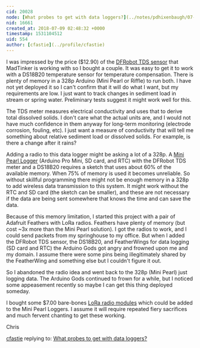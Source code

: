 ```yaml
---
cid: 20028
node: [What probes to get with data loggers?](../notes/pdhixenbaugh/07-08-2018/what-probes-to-get-with-data-loggers)
nid: 16661
created_at: 2018-07-09 02:48:32 +0000
timestamp: 1531104512
uid: 554
author: [cfastie](../profile/cfastie)
---
```


I was impressed by the price ($12.90) of the [DFRobot TDS sensor](https://www.dfrobot.com/product-1662.html) that MadTinker is working with so I bought a couple. It was easy to get it to work with a DS18B20 temperature sensor for temperature compensation. There is plenty of memory in a 328p Arduino (Mini Pearl or Riffle) to run both. I have not yet deployed it so I can't confirm that it will do what I want, but my requirements are low. I just want to track changes in sediment load in stream or spring water. Preliminary tests suggest it might work well for this.

The TDS meter measures electrical conductivity and uses that to derive total dissolved solids. I don't care what the actual units are, and I would not have much confidence in them anyway for long-term monitoring (electrode corrosion, fouling, etc). I just want a measure of conductivity that will tell me something about relative sediment load or dissolved solids. For example, is there a change after it rains?

Adding a radio to this data logger might be asking a lot of a 328p. A [Mini Pearl Logger](https://publiclab.org/wiki/mini-pearl-logger) (Arduino Pro Mini, SD card, and RTC) with the DFRobot TDS meter and a DS18B20 requires a sketch that uses about 60% of the available memory. When 75% of memory is used it becomes unreliable. So without skillful programming there might not be enough memory in a 328p to add wireless data transmission to this system. It might work without the RTC and SD card (the sketch can be smaller), and these are not necessary if the data are being sent somewhere that knows the time and can save the data. 

Because of this memory limitation, I started this project with a pair of Adafruit Feathers with LoRa radios. Feathers have plenty of memory (but cost ~3x more than the Mini Pearl solution). I got the radios to work, and I could send packets from my springhouse to my office. But when I added the DFRobot TDS sensor, the DS18B20, and FeatherWings for data logging (SD card and RTC) the Arduino Gods got angry and frowned upon me and my domain. I assume there were some pins being illegitimately shared by the FeatherWing and something else but I couldn't figure it out.

So I abandoned the radio idea and went back to the 328p (Mini Pearl) just logging data. The Arduino Gods continued to frown for a while, but I noticed some appeasement recently so maybe I can get this thing deployed someday. 

I bought some $7.00 bare-bones [LoRa radio modules](https://www.ebay.com/itm/433MHz-868MHz-915MHz-LoRa-TM-Wireless-Transceiver-Module-for-Remote-Aircraft-/332575803630?var=&hash=item4d6f1008ee) which could be added to the Mini Pearl Loggers. I assume it will require repeated fiery sacrifices and much fervent chanting to get these working.

Chris



[cfastie](../profile/cfastie) replying to: [What probes to get with data loggers?](../notes/pdhixenbaugh/07-08-2018/what-probes-to-get-with-data-loggers)

